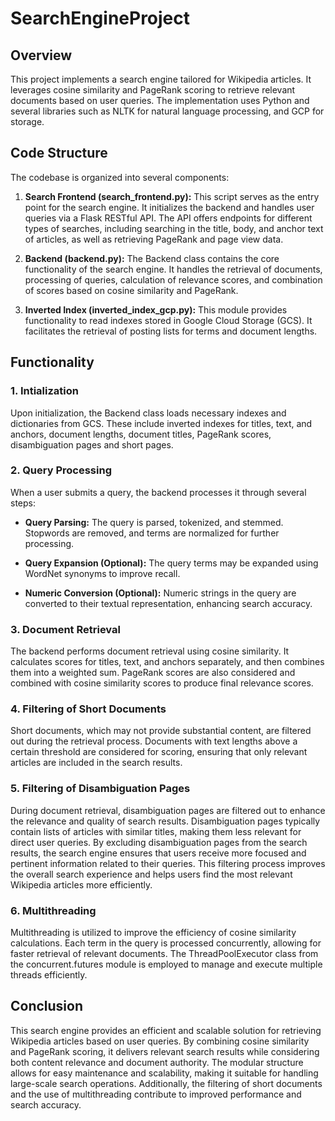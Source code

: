 # SearchEngineProject
## Overview
This project implements a search engine tailored for Wikipedia articles. It leverages cosine similarity and PageRank scoring to retrieve relevant documents based on user queries. The implementation uses Python and several libraries such as NLTK for natural language processing, and GCP for storage.
## Code Structure
The codebase is organized into several components:

1. **Search Frontend (search_frontend.py):** This script serves as the entry point for the search engine. It initializes the backend and handles user queries via a Flask RESTful API. The API offers endpoints for different types of searches, including searching in the title, body, and anchor text of articles, as well as retrieving PageRank and page view data.

2. **Backend (backend.py):** The Backend class contains the core functionality of the search engine. It handles the retrieval of documents, processing of queries, calculation of relevance scores, and combination of scores based on cosine similarity and PageRank.

3. **Inverted Index (inverted_index_gcp.py):** This module provides functionality to read indexes stored in Google Cloud Storage (GCS). It facilitates the retrieval of posting lists for terms and document lengths.

## Functionality 
### 1. Intialization 
Upon initialization, the Backend class loads necessary indexes and dictionaries from GCS. These include inverted indexes for titles, text, and anchors, document lengths, document titles, PageRank scores, disambiguation pages and short pages.

### 2. Query Processing

When a user submits a query, the backend processes it through several steps:

* **Query Parsing:** The query is parsed, tokenized, and stemmed. Stopwords are removed, and terms are normalized for further processing.

* **Query Expansion (Optional):** The query terms may be expanded using WordNet synonyms to improve recall.

* **Numeric Conversion (Optional):** Numeric strings in the query are converted to their textual representation, enhancing search accuracy.

### 3. Document Retrieval
The backend performs document retrieval using cosine similarity. It calculates scores for titles, text, and anchors separately, and then combines them into a weighted sum. PageRank scores are also considered and combined with cosine similarity scores to produce final relevance scores.

### 4. Filtering of Short Documents
Short documents, which may not provide substantial content, are filtered out during the retrieval process. Documents with text lengths above a certain threshold are considered for scoring, ensuring that only relevant articles are included in the search results.

### 5. Filtering of Disambiguation Pages
During document retrieval, disambiguation pages are filtered out to enhance the relevance and quality of search results. Disambiguation pages typically contain lists of articles with similar titles, making them less relevant for direct user queries. By excluding disambiguation pages from the search results, the search engine ensures that users receive more focused and pertinent information related to their queries. This filtering process improves the overall search experience and helps users find the most relevant Wikipedia articles more efficiently.

### 6. Multithreading
Multithreading is utilized to improve the efficiency of cosine similarity calculations. Each term in the query is processed concurrently, allowing for faster retrieval of relevant documents. The ThreadPoolExecutor class from the concurrent.futures module is employed to manage and execute multiple threads efficiently.

## Conclusion
This search engine provides an efficient and scalable solution for retrieving Wikipedia articles based on user queries. By combining cosine similarity and PageRank scoring, it delivers relevant search results while considering both content relevance and document authority. The modular structure allows for easy maintenance and scalability, making it suitable for handling large-scale search operations. Additionally, the filtering of short documents and the use of multithreading contribute to improved performance and search accuracy.
